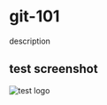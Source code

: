 # git-101

description

## test screenshot
![test logo](https://lh3.googleusercontent.com/qnaJEbFIpvsWJm2KrRI_GIvz1yZdXntgEsCZxy-1pVZi244bCk1RFwdk0ZBRmmvdHiUl6sIa_tsmskL5WLKiigp2AMsIIxinOJNf39qCmacViRGXIOY)
